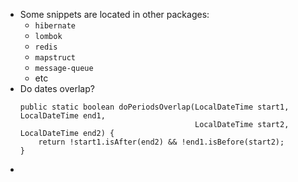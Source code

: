 * Some snippets are located in other packages:
    * `hibernate`
    * `lombok`
    * `redis`
    * `mapstruct`
    * `message-queue`
    * etc
* Do dates overlap?
  ```
  public static boolean doPeriodsOverlap(LocalDateTime start1, LocalDateTime end1,
                                         LocalDateTime start2, LocalDateTime end2) {
      return !start1.isAfter(end2) && !end1.isBefore(start2);
  }
  ```
* 